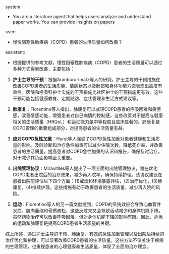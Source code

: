 system: 
- You are a literature agent that helps users analyze and understand paper works. 
        You can provide insights on papers 

user: 
- 慢性阻塞性肺疾病（COPD）患者的生活质量如何改善？ 

assistant: 
- 根据提供的参考文献，慢性阻塞性肺疾病（COPD）患者的生活质量可以通过多种方式得到改善，主要包括：

1. **护士主导的干预**：根据Aranburu-Imatz等人的研究，护士主导的干预措施在改善COPD患者的生活质量、情感状态以及肺部和身体功能方面表现出高度有效性。医院和呼吸科护士实施的干预措施比社区护士的干预措施更有效。这些干预可能包括健康教育、定期随访、症状管理和生活方式建议等。

2. **肺康复**：Fiorentino等人指出，肺康复可以减轻COPD患者的呼吸困难和疲劳感，改善情感功能，增强患者对自己病情的控制感。这些改善对于提高与健康相关的生活质量（HRQoL）和运动能力是中等程度且临床显著的。肺康复是COPD管理的重要组成部分，对提高患者的生活质量有益。

3. **应对COPD急性加重**：Hurst等人强调了COPD急性加重对患者健康和生活质量的影响。及时诊断和治疗急性加重可以减少住院次数，降低死亡率，并改善患者的生活质量。提高患者对COPD急性加重的认识和报告，确保及时治疗，对于减少其负面影响至关重要。

4. **出院管理协议**：Miravitlles等人提出了一项全面的出院管理协议，旨在优化COPD患者出院后的治疗效果，减少再入院率，确保持续护理。该协议建议在患者出院前评估以下四个方面：(1)戒烟和环境暴露评估，(2)治疗优化，(3)肺康复，(4)持续护理。这些措施有助于改善患者的生活质量，减少再入院的风险。

5. **运动**：Fiorentino等人的另一篇文献提到，COPD的系统效应会导致心血管并发症、肌肉萎缩和骨质疏松，这些反过来又会导致活动减少和身体机能下降。虽然药物治疗可以改善呼吸困难，但对身体机能下降的影响有限。因此，适当的运动和肺康复是提高COPD患者生活质量的关键。

综上所述，通过护士主导的干预、肺康复、有效的急性加重管理以及出院后持续的治疗优化和护理，可以显著改善COPD患者的生活质量。这些方法不仅关注于疾病的生理管理，也重视患者的心理健康和生活质量，体现了全面的治疗理念。 
